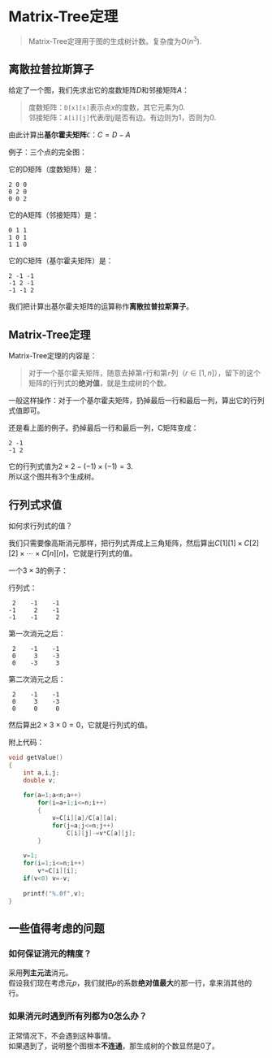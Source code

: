 # Matrix-Tree定理

> Matrix-Tree定理用于图的生成树计数。复杂度为$O(n^3)$.

## 离散拉普拉斯算子

给定了一个图，我们先求出它的度数矩阵$D$和邻接矩阵$A$：

> 度数矩阵：`D[x][x]`表示点$x$的度数，其它元素为$0$.  
> 邻接矩阵：`A[i][j]`代表$i$到$j$是否有边。有边则为$1$，否则为$0$.

由此计算出**基尔霍夫矩阵**`C`：$C=D-A$

例子：三个点的完全图：

它的D矩阵（度数矩阵）是：
```
2 0 0
0 2 0
0 0 2
```

它的A矩阵（邻接矩阵）是：
```
0 1 1
1 0 1 
1 1 0
```

它的C矩阵（基尔霍夫矩阵）是：
```
2 -1 -1
-1 2 -1
-1 -1 2
```

我们把计算出基尔霍夫矩阵的运算称作**离散拉普拉斯算子**。

## Matrix-Tree定理

Matrix-Tree定理的内容是：

> 对于一个基尔霍夫矩阵，随意去掉第`r`行和第`r`列（$r \in [1,n]$），留下的这个矩阵的行列式的**绝对值**，就是生成树的个数。

一般这样操作：对于一个基尔霍夫矩阵，扔掉最后一行和最后一列，算出它的行列式值即可。

还是看上面的例子。扔掉最后一行和最后一列，C矩阵变成：
```
2 -1
-1 2
```
它的行列式值为$2\times 2 - (-1) \times (-1) = 3$.  
所以这个图共有3个生成树。

## 行列式求值

如何求行列式的值？

我们只需要像高斯消元那样，把行列式弄成上三角矩阵，然后算出$C[1][1]\times C[2][2] \times \cdots \times C[n][n]$，它就是行列式的值。

一个$3\times 3$的例子：

行列式：
```
 2    -1    -1
-1     2    -1
-1    -1     2
```

第一次消元之后：
```
 2    -1    -1
 0     3    -3
 0    -3     3
```

第二次消元之后：
```
 2    -1    -1
 0     3    -3
 0     0     0
```

然后算出$2 \times 3 \times 0 = 0$，它就是行列式的值。

附上代码：
```cpp
void getValue()
{
	int a,i,j;
	double v;
	
	for(a=1;a<n;a++)
		for(i=a+1;i<=n;i++)
		{
			v=C[i][a]/C[a][a];
			for(j=a;j<=n;j++)
				C[i][j]-=v*C[a][j];
		}
	
	v=1;
	for(i=1;i<=n;i++)
		v*=C[i][i];
	if(v<0) v=-v;
	
	printf("%.0f",v);
}
```

## 一些值得考虑的问题

### 如何保证消元的精度？

采用**列主元法**消元。  
假设我们现在考虑元$p$，我们就把$p$的系数**绝对值最大**的那一行，拿来消其他的行。

### 如果消元时遇到所有列都为0怎么办？

正常情况下，不会遇到这种事情。  
如果遇到了，说明整个图根本**不连通**，那生成树的个数显然是$0$了。




